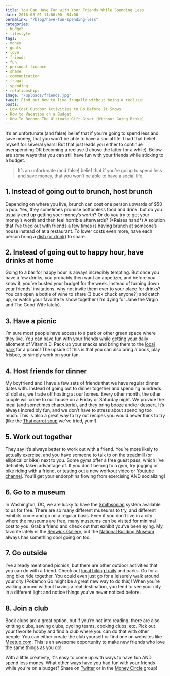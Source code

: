 ```yaml
---
title: You Can Have Fun with Your Friends While Spending Less
date: 2016-08-01 11:00:00 -04:00
permalink: "/blog/have-fun-spending-less"
categories:
- budget
- lifestyle
tags:
- money
- goals
- love
- friends
- fun
- personal finance
- shame
- communication
- frugal
- spending
- relationships
image: "/uploads/friends.jpg"
tweet: Find out how to live frugally without being a recluse!
posts:
- Low-Cost Outdoor Activities to Do Before it Snows
- How to Vacation on a Budget
- How To Become The Ultimate Gift-Giver (Without Going Broke)
---
```


It’s an unfortunate (and false) belief that if you’re going to spend less and save money, that you won’t be able to have a social life. I had that belief myself for several years! But that just leads you either to continue overspending OR becoming a recluse (I chose the latter for a while). Below are some ways that you can still have fun with your friends while sticking to a budget.

> It’s an unfortunate (and false) belief that if you’re going to spend less and save money, that you won’t be able to have a social life.

## 1. Instead of going out to brunch, host brunch

Depending on where you live, brunch can cost one person upwards of $50 a pop. Yes, they sometimes promise bottomless food and drink, but do you usually end up getting your money’s worth? Or do you try to get your money’s worth and then feel horrible afterwards? (\*Raises hand\*) A solution that I’ve tried out with friends a few times is having brunch at someone’s house instead of at a restaurant. To lower costs even more, have each person bring a [dish (or drink)](http://www.bonappetit.com/recipes/slideshow/brunch-recipe-ideas) to share.

## 2. Instead of going out to happy hour, have drinks at home

Going to a bar for happy hour is always incredibly tempting. But once you have a few drinks, you probably then want an appetizer, and before you know it, you’ve busted your budget for the week. Instead of turning down your friends’ invitations, why not invite them over to your place for drinks? You can open a bottle of wine to share (3 buck chuck anyone?) and catch up, or watch your favorite tv show together (I'm dying for Jane the Virgin and The Good Wife lately).

## 3. Have a picnic

I’m sure most people have access to a park or other green space where they live. You can have fun with your friends while getting your daily allotment of Vitamin D. Pack up your snacks and bring them to the [local park](https://washington.org/DC-focus-on/dcs-parks-and-gardens) for a picnic! The upside of this is that you can also bring a book, play frisbee, or simply work on your tan.

## 4. Host friends for dinner

My boyfriend and I have a few sets of friends that we have regular dinner dates with. Instead of going out to dinner together and spending hundreds of dollars, we trade off hosting at our homes. Every other month, the other couple will come to our house on a Friday or Saturday night. We provide the meal (and sometimes charcuterie), and they bring booze and/or dessert. It’s always incredibly fun, and we don’t have to stress about spending too much. This is also a great way to try out recipes you would never think to try (like the [Thai carrot soup](http://minimalistbaker.com/creamy-thai-carrot-soup-with-basil/) we've tried, yum!).

## 5. Work out together

They say it’s always better to work out with a friend. You’re more likely to actually exercise, and you have someone to talk to on the treadmill (or elliptical or bike) next to you. Some gyms offer a free guest pass, which I’ve definitely taken advantage of. If you don’t belong to a gym, try jogging or bike riding with a friend, or testing out a new workout video or [Youtube channel](https://www.buzzfeed.com/carolynkylstra/youtube-fitness). You’ll get your endorphins flowing from exercising AND socializing!

## 6. Go to a museum

In Washington, DC, we are lucky to have the [Smithsonian](https://www.si.edu/) system available to us for free. There are so many different museums to try, and different exhibits come and go on a regular basis. Even if you don’t live in a city where the museums are free, many museums can be visited for minimal cost to you. Grab a friend and check out that exhibit you’ve been eying. My favorite lately is the [Renwick Gallery](http://renwick.americanart.si.edu/), but the [National Building Museum](http://www.nbm.org/?referrer=https://www.google.com/) always has something cool going on too.

## 7. Go outside

I’ve already mentioned picnics, but there are other outdoor activities that you can do with a friend. Check out [local hiking trails](http://www.alltrails.com/) and parks. Go for a long bike ride together. You could even just go for a leisurely walk around your city (Pokemon Go might be a great new way to do this)! When you’re walking around without having a real destination, you tend to see your city in a different light and notice things you’ve never noticed before.

## 8. Join a club

Book clubs are a great option, but if you’re not into reading, there are also knitting clubs, sewing clubs, cycling teams, cooking clubs, etc. Pick out your favorite hobby and find a club where you can do that with other people. You can either create the club yourself or find one on websites like [Meetup.com](https://www.meetup.com/). This is an awesome opportunity to make new friends who love the same things as you do!

With a little creativity, it's easy to come up with ways to have fun AND spend less money. What other ways have you had fun with your friends while you're on a budget? Share on [Twitter](twitter.com/maggiegermano) or in the [Money Circle](/moneycircle)  group!
